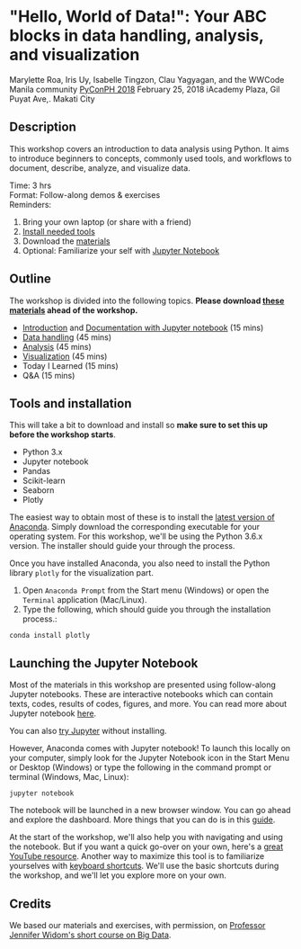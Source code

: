 # "Hello, World of Data!": Your ABC blocks in data handling, analysis, and visualization

Marylette Roa, Iris Uy, Isabelle Tingzon, Clau Yagyagan, and the WWCode Manila community
[PyConPH 2018](https://pycon.python.ph/)
February 25, 2018
iAcademy Plaza, Gil Puyat Ave,. Makati City


## Description
This workshop covers an introduction to data analysis using Python. It aims to introduce beginners to concepts, commonly used tools, and workflows to document, describe, analyze, and visualize data. 

Time: 3 hrs  
Format: Follow-along demos & exercises  
Reminders:

1. Bring your own laptop (or share with a friend)
2. [Install needed tools](#tools-and-installation)
3. Download the [materials](materials)
4. Optional: Familiarize your self with [Jupyter Notebook](#launching-the-jupyter-notebook)

## Outline
The workshop is divided into the following topics. **Please download [these materials](materials) ahead of the workshop.**

* [Introduction](materials/00_Introduction.pdf) and [Documentation with Jupyter notebook](#) (15 mins)
* [Data handling](#) (45 mins)
* [Analysis](#) (45 mins)
* [Visualization](#) (45 mins)
* Today I Learned (15 mins)
* Q&A (15 mins)


## Tools and installation
This will take a bit to download and install so **make sure to set this up before the workshop starts**.

* Python 3.x
* Jupyter notebook
* Pandas
* Scikit-learn
* Seaborn
* Plotly

The easiest way to obtain most of these is to install the [latest version of Anaconda](https://www.anaconda.com/download/). Simply download the corresponding executable for your operating system. For this workshop, we'll be using the Python 3.6.x version. The installer should guide your through the process.

Once you have installed Anaconda, you also need to install the Python library `plotly` for the visualization part.


1. Open `Anaconda Prompt` from the Start menu (Windows) or open the `Terminal` application (Mac/Linux). 
2. Type the following, which should guide you through the installation process.: 

```shell
conda install plotly
```

## Launching the Jupyter Notebook

Most of the materials in this workshop are presented using follow-along Jupyter notebooks. These are interactive notebooks which can contain texts, codes, results of codes, figures, and more. You can read more about Jupyter notebook [here](https://jupyter-notebook-beginner-guide.readthedocs.io/en/latest/what_is_jupyter.html).

You can also [try Jupyter](https://try.jupyter.org/) without installing. 

However, Anaconda comes with Jupyter notebook! To launch this locally on your computer, simply look for the Jupyter Notebook icon in the Start Menu or Desktop (Windows) or type the following in the command prompt or terminal (Windows, Mac, Linux): 

```shell
jupyter notebook
```

The notebook will be launched in a new browser window. You can go ahead and explore the dashboard.  More things that you can do is in this [guide](https://jupyter-notebook-beginner-guide.readthedocs.io/en/latest/execute.html). 

At the start of the workshop, we'll also help you with navigating and using the notebook. But if you want a quick go-over on your own, here's a [great YouTube resource](https://www.youtube.com/watch?v=jZ952vChhuI). Another way to maximize this tool is to familiarize yourselves with [keyboard shortcuts](http://maxmelnick.com/2016/04/19/python-beginner-tips-and-tricks.html). We'll use the basic shortcuts during the workshop, and we'll let you explore more on your own.


## Credits
We based our materials and exercises, with permission, on [Professor Jennifer Widom's short course on Big Data](http://www.professorwidom.org/bigdata/).